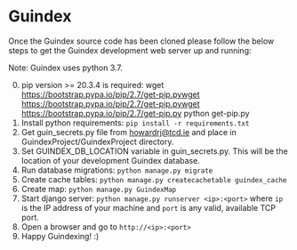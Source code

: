 # Guindex
Once the Guindex source code has been cloned please follow the below steps to
get the Guindex development web server up and running:

Note: Guindex uses python 3.7.

0) pip version >= 20.3.4 is required:
   wget https://bootstrap.pypa.io/pip/2.7/get-pip.pywget https://bootstrap.pypa.io/pip/2.7/get-pip.pywget https://bootstrap.pypa.io/pip/2.7/get-pip.py
   python get-pip.py
1) Install python requirements: `pip install -r requirements.txt`
2) Get guin_secrets.py file from howardrj@tcd.ie and place in GuindexProject/GuindexProject directory.
3) Set GUINDEX_DB_LOCATION variable in guin_secrets.py.
   This will be the location of your development Guindex database.
4) Run database migrations: `python manage.py migrate`
5) Create cache tables: `python manage.py createcachetable guindex_cache`
6) Create map: `python manage.py GuindexMap`
7) Start django server: `python manage.py runserver <ip>:<port>` 
   where `ip` is the IP address of your machine and `port` is any valid, available TCP port.
8) Open a browser and go to `http://<ip>:<port>`
9) Happy Guindexing! :)
